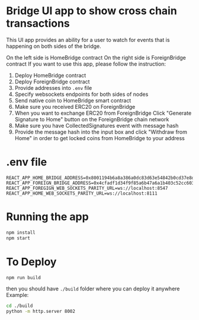 # Bridge UI app to show cross chain transactions

This UI app provides an ability for a user to watch for events that is 
happening on both sides of the bridge.

On the left side is HomeBridge contract
On the right side is ForeignBridge contract
If you want to use this app, please follow the instruction:

1. Deploy HomeBridge contract
2. Deploy ForeignBridge contract
3. Provide addresses into `.env` file
4. Specify websockets endpoints for both sides of nodes
5. Send native coin to HomeBridge smart contract
6. Make sure you received ERC20 on ForeignBridge
7. When you want to exchange ERC20 from ForeignBridge Click
"Generate Signature to Home" button on the ForeignBridge chain network
8. Make sure you have CollectedSignatures event with message hash
9. Provide the message hash into the input box and click
"Withdraw from Home" in order to get locked coins from HomeBridge to your address

# .env file
```
REACT_APP_HOME_BRIDGE_ADDRESS=0x8001194b6a8a386a0dc83d63e54842b0cd37e8de
REACT_APP_FOREIGN_BRIDGE_ADDRESS=0x4cfadf1d34f9f85a6b47a6a1b403c52cc6038a70
REACT_APP_FOREGIGN_WEB_SOCKETS_PARITY_URL=ws://localhost:8547
REACT_APP_HOME_WEB_SOCKETS_PARITY_URL=ws://localhost:8111
```

# Running the app
```bash
npm install
npm start
```

# To Deploy
```bash
npm run build
```
then you should have `./build` folder where you can deploy it anywhere
Example:
```bash
cd ./build
python -m http.server 8002
```

